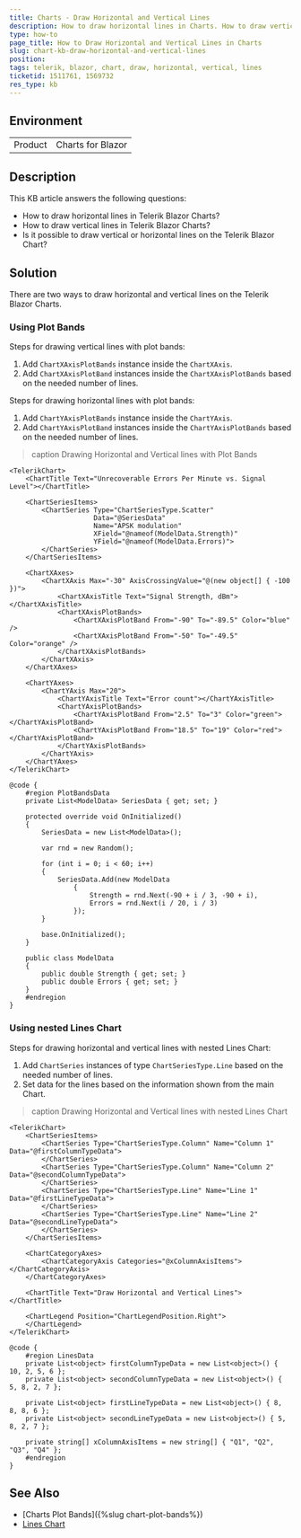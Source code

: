```yaml
---
title: Charts - Draw Horizontal and Vertical Lines
description: How to draw horizontal lines in Charts. How to draw vertical lines in Charts.
type: how-to
page_title: How to Draw Horizontal and Vertical Lines in Charts
slug: chart-kb-draw-horizontal-and-vertical-lines
position: 
tags: telerik, blazor, chart, draw, horizontal, vertical, lines
ticketid: 1511761, 1569732
res_type: kb
---
```


## Environment

<table>
    <tbody>
        <tr>
            <td>Product</td>
            <td>Charts for Blazor</td>
        </tr>
    </tbody>
</table>


## Description

This KB article answers the following questions:

* How to draw horizontal lines in Telerik Blazor Charts?
* How to draw vertical lines in Telerik Blazor Charts?
* Is it possible to draw vertical or horizontal lines on the Telerik Blazor Chart?


## Solution

There are two ways to draw horizontal and vertical lines on the Telerik Blazor Charts.

### Using Plot Bands

Steps for drawing vertical lines with plot bands:

1. Add `ChartXAxisPlotBands` instance inside the `ChartXAxis`.
2. Add `ChartXAxisPlotBand` instances inside the `ChartXAxisPlotBands` based on the needed number of lines.

Steps for drawing horizontal lines with plot bands:

1. Add `ChartYAxisPlotBands` instance inside the `ChartYAxis`.
2. Add `ChartYAxisPlotBand` instances inside the `ChartYAxisPlotBands` based on the needed number of lines.

>caption Drawing Horizontal and Vertical lines with Plot Bands

`````CSHTML
<TelerikChart>
    <ChartTitle Text="Unrecoverable Errors Per Minute vs. Signal Level"></ChartTitle>

    <ChartSeriesItems>
        <ChartSeries Type="ChartSeriesType.Scatter"
                     Data="@SeriesData"
                     Name="APSK modulation"
                     XField="@nameof(ModelData.Strength)"
                     YField="@nameof(ModelData.Errors)">
        </ChartSeries>
    </ChartSeriesItems>

    <ChartXAxes>
        <ChartXAxis Max="-30" AxisCrossingValue="@(new object[] { -100 })">
            <ChartXAxisTitle Text="Signal Strength, dBm"></ChartXAxisTitle>
            <ChartXAxisPlotBands>
                <ChartXAxisPlotBand From="-90" To="-89.5" Color="blue" />
                <ChartXAxisPlotBand From="-50" To="-49.5" Color="orange" />
            </ChartXAxisPlotBands>
        </ChartXAxis>
    </ChartXAxes>

    <ChartYAxes>
        <ChartYAxis Max="20">
            <ChartYAxisTitle Text="Error count"></ChartYAxisTitle>
            <ChartYAxisPlotBands>
                <ChartYAxisPlotBand From="2.5" To="3" Color="green"></ChartYAxisPlotBand>
                <ChartYAxisPlotBand From="18.5" To="19" Color="red"></ChartYAxisPlotBand>
            </ChartYAxisPlotBands>
        </ChartYAxis>
    </ChartYAxes>
</TelerikChart>

@code {
    #region PlotBandsData
    private List<ModelData> SeriesData { get; set; }

    protected override void OnInitialized()
    {
        SeriesData = new List<ModelData>();

        var rnd = new Random();

        for (int i = 0; i < 60; i++)
        {
            SeriesData.Add(new ModelData
                {
                    Strength = rnd.Next(-90 + i / 3, -90 + i),
                    Errors = rnd.Next(i / 20, i / 3)
                });
        }

        base.OnInitialized();
    }

    public class ModelData
    {
        public double Strength { get; set; }
        public double Errors { get; set; }
    }
    #endregion
}
`````

### Using nested Lines Chart

Steps for drawing horizontal and vertical lines with nested Lines Chart:

1. Add `ChartSeries` instances of type `ChartSeriesType.Line` based on the needed number of lines.
2. Set data for the lines based on the information shown from the main Chart.

>caption Drawing Horizontal and Vertical lines with nested Lines Chart

````CSHTML
<TelerikChart>
    <ChartSeriesItems>
        <ChartSeries Type="ChartSeriesType.Column" Name="Column 1" Data="@firstColumnTypeData">
        </ChartSeries>
        <ChartSeries Type="ChartSeriesType.Column" Name="Column 2" Data="@secondColumnTypeData">
        </ChartSeries>
        <ChartSeries Type="ChartSeriesType.Line" Name="Line 1" Data="@firstLineTypeData">
        </ChartSeries>
        <ChartSeries Type="ChartSeriesType.Line" Name="Line 2" Data="@secondLineTypeData">
        </ChartSeries>
    </ChartSeriesItems>

    <ChartCategoryAxes>
        <ChartCategoryAxis Categories="@xColumnAxisItems"></ChartCategoryAxis>
    </ChartCategoryAxes>

    <ChartTitle Text="Draw Horizontal and Vertical Lines"></ChartTitle>

    <ChartLegend Position="ChartLegendPosition.Right">
    </ChartLegend>
</TelerikChart>

@code {
    #region LinesData
    private List<object> firstColumnTypeData = new List<object>() { 10, 2, 5, 6 };
    private List<object> secondColumnTypeData = new List<object>() { 5, 8, 2, 7 };

    private List<object> firstLineTypeData = new List<object>() { 8, 8, 8, 6 };
    private List<object> secondLineTypeData = new List<object>() { 5, 8, 2, 7 };

    private string[] xColumnAxisItems = new string[] { "Q1", "Q2", "Q3", "Q4" };
    #endregion
}
````

## See Also

* [Charts Plot Bands]({%slug chart-plot-bands%})
* [Lines Chart](https://demos.telerik.com/blazor-ui/chart/line-chart)
